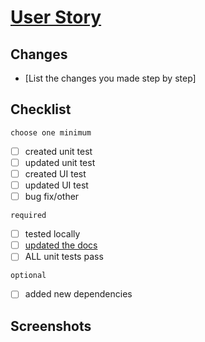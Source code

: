 # [User Story](https://linkToTrelloBoard) <!--create a card if one doesn't exist!-->

## Changes
- [List the changes you made step by step]

## Checklist
`choose one minimum` <!--ALWAYS create or update a test when POSSIBLE-->
- [ ] created unit test
- [ ] updated unit test
- [ ] created UI test
- [ ] updated UI test
- [ ] bug fix/other

`required`
- [ ] tested locally
- [ ] [updated the docs](https://github.com/DevGauge/.github/blob/master/.github/documentation_standards.md)
- [ ] ALL unit tests pass

`optional`
- [ ] added new dependencies


## Screenshots
